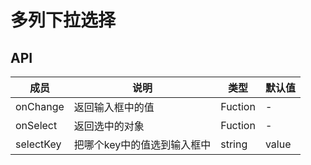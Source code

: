# 多列下拉选择

## API

成员 | 说明 | 类型 | 默认值
---|---|---|---
onChange| 返回输入框中的值|Fuction|-
onSelect|返回选中的对象|Fuction|-
selectKey|把哪个key中的值选到输入框中| string| value

